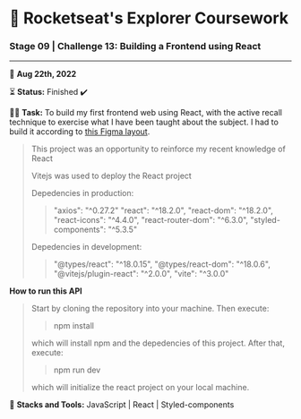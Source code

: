 # 🚀 Rocketseat's Explorer Coursework

### Stage 09 | Challenge 13: Building a Frontend using React

---

📅 **Aug 22th, 2022**

⏳ **Status:** Finished ✔️

👨‍💻 **Task:** To build my first frontend web using React, with the active recall technique to exercise what I have been taught about the subject. I had to build it according to [this Figma layout](https://www.figma.com/file/UObYagRzmvi5PY4HhmzEHM/RocketMovies/duplicate).

> This project was an opportunity to reinforce my recent knowledge of React 
>
> Vitejs was used to deploy the React project
>
> Depedencies in production:
>
>>    "axios": "^0.27.2"
>>    "react": "^18.2.0",
>>    "react-dom": "^18.2.0",
>>    "react-icons": "^4.4.0",
>>    "react-router-dom": "^6.3.0",
>>    "styled-components": "^5.3.5"
>
> Depedencies in development:
>
>>    "@types/react": "^18.0.15",
>>    "@types/react-dom": "^18.0.6",
>>    "@vitejs/plugin-react": "^2.0.0",
>>    "vite": "^3.0.0"

**How to run this API**
> Start by cloning the repository into your machine. Then execute:
>> npm install
> 
> which will install npm and the depedencies of this project. After that, execute:
>> npm run dev
> 
> which will initialize the react project on your local machine.

🌱 **Stacks and Tools:** JavaScript | React | Styled-components
